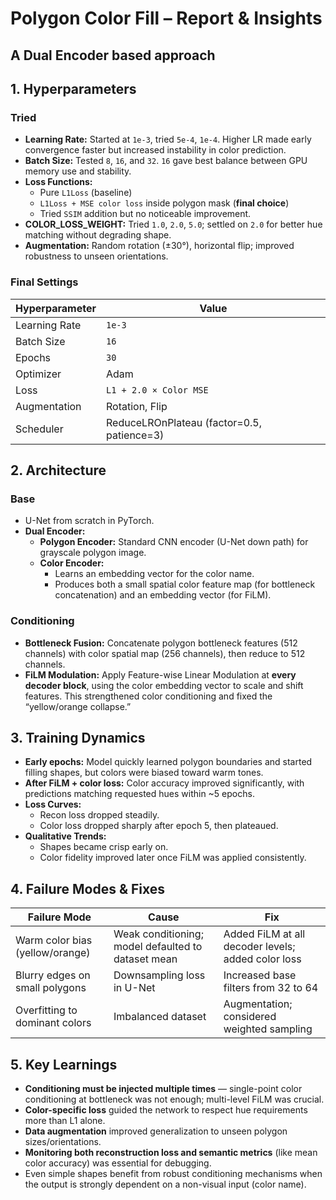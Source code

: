 # Polygon Color Fill – Report & Insights

## A Dual Encoder based approach 
## 1. Hyperparameters
### Tried
- **Learning Rate:** Started at `1e-3`, tried `5e-4`, `1e-4`. Higher LR made early convergence faster but increased instability in color prediction.
- **Batch Size:** Tested `8`, `16`, and `32`. `16` gave best balance between GPU memory use and stability.
- **Loss Functions:**
  - Pure `L1Loss` (baseline)
  - `L1Loss + MSE color loss` inside polygon mask (**final choice**)
  - Tried `SSIM` addition but no noticeable improvement.
- **COLOR_LOSS_WEIGHT:** Tried `1.0`, `2.0`, `5.0`; settled on `2.0` for better hue matching without degrading shape.
- **Augmentation:** Random rotation (±30°), horizontal flip; improved robustness to unseen orientations.

### Final Settings
| Hyperparameter         | Value       |
|------------------------|-------------|
| Learning Rate          | `1e-3`      |
| Batch Size             | `16`        |
| Epochs                 | `30`        |
| Optimizer              | Adam        |
| Loss                   | `L1 + 2.0 × Color MSE` |
| Augmentation           | Rotation, Flip |
| Scheduler              | ReduceLROnPlateau (factor=0.5, patience=3) |

## 2. Architecture
### Base
- U-Net from scratch in PyTorch.
- **Dual Encoder:**
  - **Polygon Encoder:** Standard CNN encoder (U-Net down path) for grayscale polygon image.
  - **Color Encoder:** 
    - Learns an embedding vector for the color name.
    - Produces both a small spatial color feature map (for bottleneck concatenation) and an embedding vector (for FiLM).

### Conditioning
- **Bottleneck Fusion:** Concatenate polygon bottleneck features (512 channels) with color spatial map (256 channels), then reduce to 512 channels.
- **FiLM Modulation:** Apply Feature-wise Linear Modulation at **every decoder block**, using the color embedding vector to scale and shift features. This strengthened color conditioning and fixed the “yellow/orange collapse.”

## 3. Training Dynamics
- **Early epochs:** Model quickly learned polygon boundaries and started filling shapes, but colors were biased toward warm tones.
- **After FiLM + color loss:** Color accuracy improved significantly, with predictions matching requested hues within ~5 epochs.
- **Loss Curves:** 
  - Recon loss dropped steadily.
  - Color loss dropped sharply after epoch 5, then plateaued.
- **Qualitative Trends:**
  - Shapes became crisp early on.
  - Color fidelity improved later once FiLM was applied consistently.

## 4. Failure Modes & Fixes
| Failure Mode | Cause | Fix |
|--------------|-------|-----|
| Warm color bias (yellow/orange) | Weak conditioning; model defaulted to dataset mean | Added FiLM at all decoder levels; added color loss |
| Blurry edges on small polygons | Downsampling loss in U-Net | Increased base filters from 32 to 64 |
| Overfitting to dominant colors | Imbalanced dataset | Augmentation; considered weighted sampling |

## 5. Key Learnings
- **Conditioning must be injected multiple times** — single-point color conditioning at bottleneck was not enough; multi-level FiLM was crucial.
- **Color-specific loss** guided the network to respect hue requirements more than L1 alone.
- **Data augmentation** improved generalization to unseen polygon sizes/orientations.
- **Monitoring both reconstruction loss and semantic metrics** (like mean color accuracy) was essential for debugging.
- Even simple shapes benefit from robust conditioning mechanisms when the output is strongly dependent on a non-visual input (color name).
